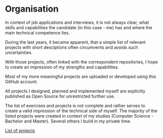 

# Organisation

In context of job applications and interviews, it is not always clear, what skills and capabilities the candidate (in this case - me)
has and where the main technical competence lies.

During the last years, it became apparent, that a simple list of relevant projects with short desciptions often circumvents and avoids such uncertainties.

With those projects, often linked with the correspondent repositories, I hope to create an impression of my strengths and
capabilities.

Most of my more meaningful projects are uploaded or developed using this GitHub account.

All projects I designed, planned and implemented myself are explicitly published as Open Source for
unrestricted further use.

The list of exercises and projects is not complete and rather serves to create a valid impression of the technical side of myself.
The majority of the listed projects were created in context of my studies (Computer Science - Bachelor and Master).
Several others I build in my private time.

[List of projects](https://github.com/MauriceGit/Organisation/blob/master/projects.pdf)

